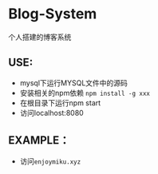 # Blog-System
个人搭建的博客系统

## USE:
- mysql下运行MYSQL文件中的源码
- 安装相关的npm依赖 `npm install -g xxx`
- 在根目录下运行npm start
- 访问localhost:8080

## EXAMPLE：
- 访问`enjoymiku.xyz`
